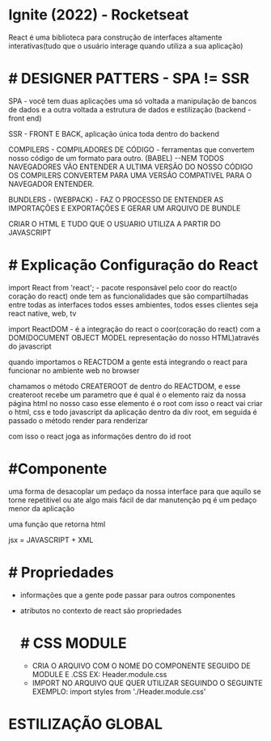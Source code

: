 # Ignite (2022) - Rocketseat

React é uma biblioteca para construção de interfaces altamente interativas(tudo que o usuário interage quando utiliza a sua aplicação)

# # DESIGNER PATTERS - SPA != SSR

SPA - você tem duas aplicações uma só voltada a manipulação de bancos de dados e a outra voltada a estrutura de dados e estilização (backend - front end)

SSR - FRONT E BACK, aplicação única toda dentro do backend

COMPILERS - COMPILADORES DE CÓDIGO - ferramentas que convertem nosso código de um formato para outro. (BABEL)
--NEM TODOS NAVEGADORES VÃO ENTENDER A ULTIMA VERSÃO DO NOSSO CÓDIGO OS COMPILERS CONVERTEM PARA UMA VERSÃO COMPATIVEL PARA O NAVEGADOR ENTENDER.

BUNDLERS - (WEBPACK) - FAZ O PROCESSO DE ENTENDER AS IMPORTAÇÕES E EXPORTAÇÕES E GERAR UM ARQUIVO DE BUNDLE

CRIAR O HTML E TUDO QUE O USUARIO UTILIZA A PARTIR DO JAVASCRIPT

# # Explicação Configuração do React

import React from 'react'; - pacote responsável pelo coor do react(o coração do react) onde tem as funcionalidades que são compartilhadas entre todas as interfaces todos esses ambientes, todos esses clientes seja react native, web, tv

import ReactDOM - é a integração do react o coor(coração do react) com a DOM(DOCUMENT OBJECT MODEL representação do nosso HTML)através do javascript

quando importamos o REACTDOM a gente está integrando o react para funcionar no ambiente web no browser

chamamos o método CREATEROOT de dentro do REACTDOM, e esse createroot recebe um parametro que é qual é o elemento raiz da nossa página html
no nosso caso esse elemento é o root com isso o react vai criar o html, css e todo javascript da aplicação dentro da div root, em seguida é passado o método render para renderizar

com isso o react joga as informações dentro do id root

# #Componente

uma forma de desacoplar um pedaço da nossa interface para que aquilo se torne repetitivel ou ate algo mais fácil de dar manutenção pq é um pedaço menor da aplicação

uma função que retorna html 

jsx = JAVASCRIPT + XML


# # Propriedades 
- informações que a gente pode passar para outros componentes
- atributos no contexto de react são propriedades
  

  # # CSS MODULE
  - CRIA O ARQUIVO COM O NOME DO COMPONENTE SEGUIDO DE MODULE E .CSS EX: Header.module.css
  - IMPORT NO ARQUIVO QUE QUER UTILIZAR SEGUINDO O SEGUINTE EXEMPLO: 
    import styles from './Header.module.css'

#
# ESTILIZAÇÃO GLOBAL
